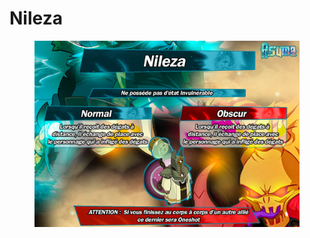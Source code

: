 # Nileza

<figure><img src="../../../.gitbook/assets/image (8) (1).png" alt=""><figcaption></figcaption></figure>
